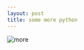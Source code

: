 ```yaml
---
layout: post
title: some more python
---
```


![more](https://lh3.googleusercontent.com/lVqkb_XlBbdbuPhAMF3fmLEZRSeHtlNYbQFOHEvcU8OZdwpPwlzmsbaL7n1CpZmsvcAQZ31l8OAGldR8RYmmEB4TfMNNb2KbB3NS9-_CuDfb-R-D_7ovLsUWg9fEh_K1Bt7PlUCpFRIPDzKCZs2eeaww0eDiUmEq840ayK-_F6qyOVczbEkywDzjb_IVDp1REAmfN7SUNyH8q27vfHsQBDqej7WH_xC82r6xQWxGMh-VDOBjS8A3r-q3oCY2MCj5WcjGWwh7eYsPl4e9Us3ooXlxyOX6zAY9IcjXN8C7c4RZRBJ4vuDoKZsIRRHVn3Hu-Kk9H2Y1djWtcSfhG10twf2tjaiRMX6uM0M_weKPZSsmPRiMabQEO3ZFPpnQwoWu8rSvKRnQFXZRmmTnJiN-HkTokOERJOm6MtjP2NWzenFRzINiTAqd7UXxFnA6fDx7FJ-7rAkT4y0bWuSDeb6Xprk3KuDl5J49RMzyewfZBwl8defiao7yLuxwm0mim1lzFr2mPZ5bKJQaAv08bnG961c_TC0gjhIsp5UsrN-E5j0NGsXNro6uL9aKOxsUJgKC6lq-eajT6h46XVgb49ESXJBJxmvUW-IR2lpKdnPCZdaeX6i1EgRZbopVEm9eH_pxduvvk6f0p4KupUBtTWlKONsBqLaRvruW8IdFiVxJK6OU0rY2mpxn6qo=w2494-h902-no)
